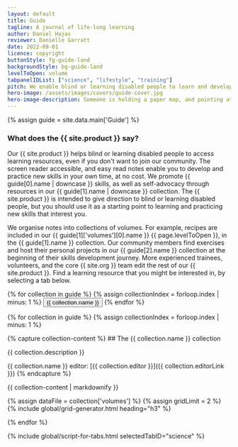 ```yaml
---
layout: default
title: Guide
tagline: A journal of life-long learning
author: Daniel Hajas
reviewer: Danielle Garratt
date: 2022-09-01
licence: copyright
buttonStyle: fg-guide-land
backgroundStyle: bg-guide-land
levelToOpen: volume
tabpanelIDList: ["science", "lifestyle", "training"]
pitch: We enable blind or learning disabled people to learn and develop new skills in science, technology, lifestyle, and  media on their own, through a collection of accessible learning resources.
hero-image: /assets/images/covers/guide-cover.jpg
hero-image-description: Someone is holding a paper map, and pointing at a location with a finger.
---
```


{% assign guide = site.data.main['Guide'] %}

### What does the {{ site.product }} say?

Our {{ site.product }} helps blind or learning disabled people to access learning resources, even if you don't want to join our community.
The screen reader accessible, and easy read notes enable you to develop and practice new skills in your own time, at no cost.
We promote {{ guide[0].name | downcase }} skills, as well as self-advocacy through resources in our {{ guide[1].name | downcase }} collection.
The {{ site.product }} is intended to give direction to blind or learning disabled people, but you should use it as a starting point to learning and practicing new skills that interest you.

We organise notes into collections of volumes.
For example, recipes are included in our {{ guide[1]['volumes'][0].name }} {{ page.levelToOpen }}, in the {{ guide[1].name }} collection.
Our community members find exercises and host their personal projects in our {{ guide[2].name }} collection at the beginning of their skills development journey.
More experienced trainees, volunteers, and the core {{ site.org }} team edit the rest of our {{ site.product }}. 
Find a learning resource that you might be interested in, by selecting a tab below.

<div role='tablist'>
{% for collection in guide %}
{% assign collectionIndex = forloop.index | minus: 1 %}
    <button role='tab' id='tab-{{ page.tabpanelIDList[collectionIndex] }}' aria-controls='tabpanel-{{ page.tabpanelIDList[collectionIndex] }}' onClick="setTab('{{ page.tabpanelIDList[collectionIndex] }}')">{{ collection.name }}</button>
{% endfor %}
    </div>

{% for collection in guide %}
{% assign collectionIndex = forloop.index | minus: 1 %}
<div role='tabpanel' id='tabpanel-{{ page.tabpanelIDList[collectionIndex] }}' aria-labelledby='tab-{{ page.tabpanelIDList[collectionIndex] }}'>
{% capture collection-content %}
## The {{ collection.name }} collection

{{ collection.description }}

{{ collection.name }} editor: [{{ collection.editor }}]({{ collection.editorLink }})
{% endcapture %}

{{ collection-content | markdownify }}

{% assign dataFile = collection['volumes'] %}
{% assign gridLimit = 2 %}
{% include global/grid-generator.html heading="h3" %}
      </div>
{% endfor %}

{% include global/script-for-tabs.html selectedTabID="science" %}